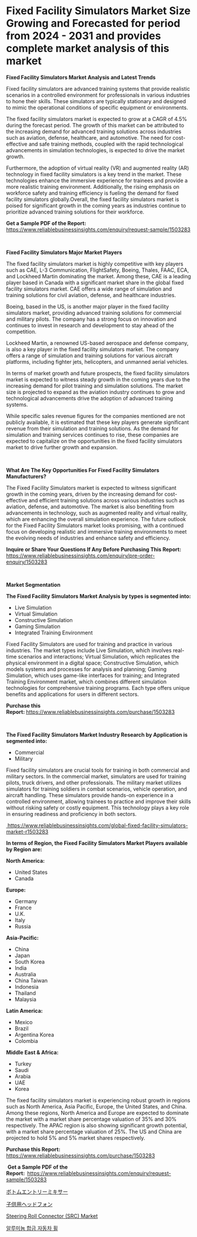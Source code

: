 <p><h1>Fixed Facility Simulators Market Size Growing and Forecasted for period from 2024 - 2031 and provides complete market analysis of this market</h1></p><p><strong>Fixed Facility Simulators Market Analysis and Latest Trends</strong></p>
<p><p>Fixed facility simulators are advanced training systems that provide realistic scenarios in a controlled environment for professionals in various industries to hone their skills. These simulators are typically stationary and designed to mimic the operational conditions of specific equipment or environments.</p><p>The fixed facility simulators market is expected to grow at a CAGR of 4.5% during the forecast period. The growth of this market can be attributed to the increasing demand for advanced training solutions across industries such as aviation, defense, healthcare, and automotive. The need for cost-effective and safe training methods, coupled with the rapid technological advancements in simulation technologies, is expected to drive the market growth.</p><p>Furthermore, the adoption of virtual reality (VR) and augmented reality (AR) technology in fixed facility simulators is a key trend in the market. These technologies enhance the immersive experience for trainees and provide a more realistic training environment. Additionally, the rising emphasis on workforce safety and training efficiency is fueling the demand for fixed facility simulators globally.Overall, the fixed facility simulators market is poised for significant growth in the coming years as industries continue to prioritize advanced training solutions for their workforce.</p></p>
<p><strong>Get a Sample PDF of the Report:&nbsp;</strong> <a href="https://www.reliablebusinessinsights.com/enquiry/request-sample/1503283">https://www.reliablebusinessinsights.com/enquiry/request-sample/1503283</a></p>
<p>&nbsp;</p>
<p><strong>Fixed Facility Simulators Major Market Players</strong></p>
<p><p>The fixed facility simulators market is highly competitive with key players such as CAE, L-3 Communication, FlightSafety, Boeing, Thales, FAAC, ECA, and Lockheed Martin dominating the market. Among these, CAE is a leading player based in Canada with a significant market share in the global fixed facility simulators market. CAE offers a wide range of simulation and training solutions for civil aviation, defense, and healthcare industries.</p><p>Boeing, based in the US, is another major player in the fixed facility simulators market, providing advanced training solutions for commercial and military pilots. The company has a strong focus on innovation and continues to invest in research and development to stay ahead of the competition.</p><p>Lockheed Martin, a renowned US-based aerospace and defense company, is also a key player in the fixed facility simulators market. The company offers a range of simulation and training solutions for various aircraft platforms, including fighter jets, helicopters, and unmanned aerial vehicles.</p><p>In terms of market growth and future prospects, the fixed facility simulators market is expected to witness steady growth in the coming years due to the increasing demand for pilot training and simulation solutions. The market size is projected to expand as the aviation industry continues to grow and technological advancements drive the adoption of advanced training systems.</p><p>While specific sales revenue figures for the companies mentioned are not publicly available, it is estimated that these key players generate significant revenue from their simulation and training solutions. As the demand for simulation and training services continues to rise, these companies are expected to capitalize on the opportunities in the fixed facility simulators market to drive further growth and expansion.</p></p>
<p>&nbsp;</p>
<p><strong>What Are The Key Opportunities For Fixed Facility Simulators Manufacturers?</strong></p>
<p><p>The Fixed Facility Simulators market is expected to witness significant growth in the coming years, driven by the increasing demand for cost-effective and efficient training solutions across various industries such as aviation, defense, and automotive. The market is also benefiting from advancements in technology, such as augmented reality and virtual reality, which are enhancing the overall simulation experience. The future outlook for the Fixed Facility Simulators market looks promising, with a continued focus on developing realistic and immersive training environments to meet the evolving needs of industries and enhance safety and efficiency.</p></p>
<p><strong>Inquire or Share Your Questions If Any Before Purchasing This Report:</strong> <a href="https://www.reliablebusinessinsights.com/enquiry/pre-order-enquiry/1503283">https://www.reliablebusinessinsights.com/enquiry/pre-order-enquiry/1503283</a></p>
<p>&nbsp;</p>
<p><strong>Market Segmentation</strong></p>
<p><strong>The Fixed Facility Simulators Market Analysis by types is segmented into:</strong></p>
<p><ul><li>Live Simulation</li><li>Virtual Simulation</li><li>Constructive Simulation</li><li>Gaming Simulation</li><li>Integrated Training Environment</li></ul></p>
<p><p>Fixed Facility Simulators are used for training and practice in various industries. The market types include Live Simulation, which involves real-time scenarios and interactions; Virtual Simulation, which replicates the physical environment in a digital space; Constructive Simulation, which models systems and processes for analysis and planning; Gaming Simulation, which uses game-like interfaces for training; and Integrated Training Environment market, which combines different simulation technologies for comprehensive training programs. Each type offers unique benefits and applications for users in different sectors.</p></p>
<p><strong>Purchase this Report:&nbsp;</strong><a href="https://www.reliablebusinessinsights.com/purchase/1503283">https://www.reliablebusinessinsights.com/purchase/1503283</a></p>
<p>&nbsp;</p>
<p><strong>The Fixed Facility Simulators Market Industry Research by Application is segmented into:</strong></p>
<p><ul><li>Commercial</li><li>Military</li></ul></p>
<p><p>Fixed facility simulators are crucial tools for training in both commercial and military sectors. In the commercial market, simulators are used for training pilots, truck drivers, and other professionals. The military market utilizes simulators for training soldiers in combat scenarios, vehicle operation, and aircraft handling. These simulators provide hands-on experience in a controlled environment, allowing trainees to practice and improve their skills without risking safety or costly equipment. This technology plays a key role in ensuring readiness and proficiency in both sectors.</p></p>
<p><a href="https://www.reliablebusinessinsights.com/global-fixed-facility-simulators-market-r1503283">&nbsp;https://www.reliablebusinessinsights.com/global-fixed-facility-simulators-market-r1503283</a></p>
<p><strong>In terms of Region, the Fixed Facility Simulators Market Players available by Region are:</strong></p>
<p>
    <p> <strong> North America: </strong>
        <ul>
            <li>United States</li>
            <li>Canada</li>
        </ul>
        </p> 
    <p> <strong> Europe: </strong>
        <ul>
            <li>Germany</li>
            <li>France</li>
            <li>U.K.</li>
            <li>Italy</li>
            <li>Russia</li>
        </ul>
        </p> 
    <p> <strong> Asia-Pacific: </strong>
        <ul>
            <li>China</li>
            <li>Japan</li>
            <li>South Korea</li>
            <li>India</li>
            <li>Australia</li>
            <li>China Taiwan</li>
            <li>Indonesia</li>
            <li>Thailand</li>
            <li>Malaysia</li>
        </ul>
        </p> 
    <p> <strong> Latin America: </strong>
        <ul>
            <li>Mexico</li>
            <li>Brazil</li>
            <li>Argentina Korea</li>
            <li>Colombia</li>
        </ul>
        </p> 
    <p> <strong> Middle East & Africa: </strong>
        <ul>
            <li>Turkey</li>
            <li>Saudi</li>
            <li>Arabia</li>
            <li>UAE</li>
            <li>Korea</li>
        </ul>
    </p>
    </p>
<p><p>The fixed facility simulators market is experiencing robust growth in regions such as North America, Asia Pacific, Europe, the United States, and China. Among these regions, North America and Europe are expected to dominate the market with a market share percentage valuation of 35% and 30% respectively. The APAC region is also showing significant growth potential, with a market share percentage valuation of 25%. The US and China are projected to hold 5% and 5% market shares respectively.</p></p>
<p><strong>Purchase this Report: </strong><a href="https://www.reliablebusinessinsights.com/purchase/1503283">https://www.reliablebusinessinsights.com/purchase/1503283</a></p>
<p>&nbsp;<strong>Get a Sample PDF of the Report:&nbsp;&nbsp;</strong><a href="https://www.reliablebusinessinsights.com/enquiry/request-sample/1503283">https://www.reliablebusinessinsights.com/enquiry/request-sample/1503283</a></p>
<p><strong></strong></p>
<p><p><a href="https://github.com/ddwcuskozol07187/Market-Research-Report-List-2/blob/main/383791094794.md">ボトムエントリーミキサー</a></p><p><a href="https://github.com/xtkhtofdt934839/Market-Research-Report-List-2/blob/main/3792659102240.md">子供用ヘッドフォン</a></p><p><a href="https://github.com/pizolina/Market-Research-Report-List-4/blob/main/steering-roll-connector-src-market.md">Steering Roll Connector (SRC) Market</a></p><p><a href="https://medium.com/@cheddar67856/%EC%95%8C%EB%A3%A8%EB%AF%B8%EB%8A%84-%ED%95%A9%EA%B8%88-%EC%9E%90%EB%8F%99%EC%B0%A8-%EB%B0%94%ED%80%B4-%EC%8B%9C%EC%9E%A5-%EB%B3%B4%EA%B3%A0%EC%84%9C%EB%8A%94-%EC%9D%B4-%EC%8B%9C%EC%9E%A5%EC%9D%98-%EC%B5%9C%EC%8B%A0-%ED%8A%B8%EB%A0%8C%EB%93%9C%EC%99%80-%EC%84%B1%EC%9E%A5-%EA%B8%B0%ED%9A%8C%EB%A5%BC-%EB%B3%B4%EC%97%AC%EC%A4%8D%EB%8B%88%EB%8B%A4-8f67c2c3f091">알루미늄 합금 자동차 휠</a></p></p>